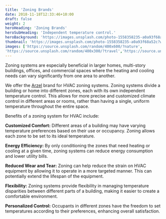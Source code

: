 ```yaml
---
title: 'Zoning Brands'
date: 2018-11-18T12:33:46+10:00
draft: false
weight: 2
heroHeading: 'Zoning Brands'
heroSubHeading: 'Independent temperature control.'
heroBackground: 'https://images.unsplash.com/photo-1558358235-a0a93f68a52c'
thumbnail: 'https://images.unsplash.com/photo-1558358235-a0a93f68a52c?w=600&h=400'
images: ['https://source.unsplash.com/random/400x600/?nature', 
'https://source.unsplash.com/random/400x300/?travel','https://source.unsplash.com/random/400x300/?architecture','https://source.unsplash.com/random/400x600/?buildings','https://source.unsplash.com/random/400x300/?city','https://source.unsplash.com/random/400x600/?business']
---
```


Zoning systems are especially beneficial in larger homes, multi-story buildings, offices, and commercial spaces where the heating and cooling needs can vary significantly from one area to another.

We offer the [Arzel](https://www.arzelzoning.com/products/) brand for HVAC zoning systems. Zoning systems divide a building or home into different zones, each with its own independent temperature control. This allows for more precise and customized climate control in different areas or rooms, rather than having a single, uniform temperature throughout the entire space.  


Benefits of a zoning system for HVAC include:

**Customized Comfort:** Different areas of a building may have varying temperature preferences based on their use or occupancy. Zoning allows each zone to be set to its ideal temperature.

**Energy Efficiency:** By only conditioning the zones that need heating or cooling at a given time, zoning systems can reduce energy consumption and lower utility bills.

**Reduced Wear and Tear:** Zoning can help reduce the strain on HVAC equipment by allowing it to operate in a more targeted manner. This can potentially extend the lifespan of the equipment.

**Flexibility:** Zoning systems provide flexibility in managing temperature disparities between different parts of a building, making it easier to create a comfortable environment.

**Personalized Control:** Occupants in different zones have the freedom to set temperatures according to their preferences, enhancing overall satisfaction.
